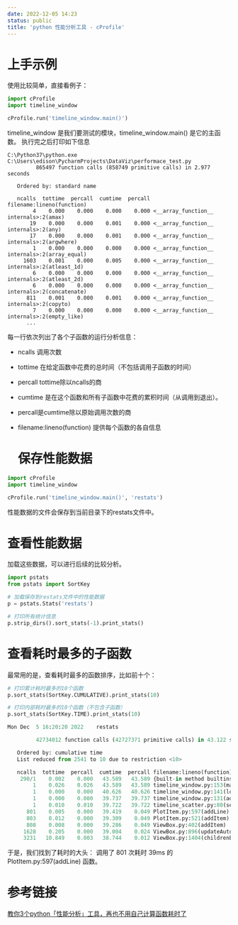 ```yaml
---
date: 2022-12-05 14:23
status: public
title: 'python 性能分析工具 - cProfile'
---
```


# 上手示例

使用比较简单，直接看例子：

```python
import cProfile
import timeline_window

cProfile.run('timeline_window.main()')
```

timeline_window 是我们要测试的模块，timeline_window.main() 是它的主函数。
执行完之后打印如下信息

```shell
C:\Python37\python.exe C:\Users\edison\PycharmProjects\DataViz\performace_test.py 
         865497 function calls (858749 primitive calls) in 2.977 seconds

   Ordered by: standard name

   ncalls  tottime  percall  cumtime  percall filename:lineno(function)
        4    0.000    0.000    0.000    0.000 <__array_function__ internals>:2(amax)
       19    0.000    0.000    0.001    0.000 <__array_function__ internals>:2(any)
       17    0.000    0.000    0.001    0.000 <__array_function__ internals>:2(argwhere)
        1    0.000    0.000    0.000    0.000 <__array_function__ internals>:2(array_equal)
     1603    0.001    0.000    0.005    0.000 <__array_function__ internals>:2(atleast_1d)
        6    0.000    0.000    0.000    0.000 <__array_function__ internals>:2(atleast_2d)
        6    0.000    0.000    0.000    0.000 <__array_function__ internals>:2(concatenate)
      811    0.001    0.000    0.001    0.000 <__array_function__ internals>:2(copyto)
        7    0.000    0.000    0.000    0.000 <__array_function__ internals>:2(empty_like)
      ...
```

每一行依次列出了各个子函数的运行分析信息：

- ncalls 调用次数

- tottime 在给定函数中花费的总时间（不包括调用子函数的时间）

- percall tottime除以ncalls的商

- cumtime 是在这个函数和所有子函数中花费的累积时间（从调用到退出）。

- percall是cumtime除以原始调用次数的商

- filename:lineno(function) 提供每个函数的各自信息
  
  # 保存性能数据

```python
import cProfile
import timeline_window

cProfile.run('timeline_window.main()', 'restats')
```

性能数据的文件会保存到当前目录下的restats文件中。

# 查看性能数据

加载这些数据，可以进行后续的比较分析。

```python
import pstats
from pstats import SortKey

# 加载保存到restats文件中的性能数据
p = pstats.Stats('restats')

# 打印所有统计信息
p.strip_dirs().sort_stats(-1).print_stats()
```

# 查看耗时最多的子函数

最常用的是，查看耗时最多的函数排序，比如前十个：

```python
# 打印累计耗时最多的10个函数
p.sort_stats(SortKey.CUMULATIVE).print_stats(10)

# 打印内部耗时最多的10个函数（不包含子函数）
p.sort_stats(SortKey.TIME).print_stats(10)
```

```python
Mon Dec  5 16:20:20 2022    restats

         42734012 function calls (42727371 primitive calls) in 43.122 seconds

   Ordered by: cumulative time
   List reduced from 2541 to 10 due to restriction <10>

   ncalls  tottime  percall  cumtime  percall filename:lineno(function)
    290/1    0.002    0.000   43.589   43.589 {built-in method builtins.exec}
        1    0.026    0.026   43.589   43.589 timeline_window.py:153(main)
        1    0.000    0.000   40.626   40.626 timeline_window.py:141(load_events_from_file)
        1    0.000    0.000   39.737   39.737 timeline_window.py:131(add_timestamps_scatter)
        1    0.010    0.010   39.722   39.722 timeline_scatter.py:80(set_events)
      801    0.005    0.000   39.419    0.049 PlotItem.py:597(addLine)
      803    0.012    0.000   39.309    0.049 PlotItem.py:521(addItem)
      808    0.008    0.000   39.286    0.049 ViewBox.py:402(addItem)
     1628    0.205    0.000   39.004    0.024 ViewBox.py:896(updateAutoRange)
     3231   10.849    0.003   38.744    0.012 ViewBox.py:1404(childrenBounds)
```

于是，我们找到了耗时的大头：      调用了 801 次耗时 39ms 的 PlotItem.py:597(addLine) 函数。

# 参考链接

[教你3个python「性能分析」工具，再也不用自己计算函数耗时了](https://blog.csdn.net/Bit_Coders/article/details/120154767)